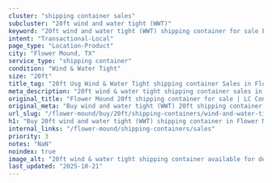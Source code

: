 ```yaml
---
cluster: "shipping container sales"
subcluster: "20ft wind and water tight (WWT)"
keyword: "20ft wind and water tight (WWT) shipping container for sale Flower Mound, TX"
intent: "Transactional-Local"
page_type: "Location-Product"
city: "Flower Mound, TX"
service_type: "shipping container"
condition: "Wind & Water Tight"
size: "20ft"
title_tag: "20ft Usg Wind & Water Tight shipping container Sales in Flower Mound | LC Container"
meta_description: "20ft wind & water tight shipping container sales in Flower Mound. Fast delivery, competitive pricing. Serving shipping containers area. Quote ID: DUM. Call (214) 524-4168 for your free quote today."
original_title: "Flower Mound 20ft shipping container for sale | LC Container"
original_meta: "Buy wind and water tight (WWT) 20ft shipping container sale with local delivery in Flower Mound, TX. LC Container — local Since 2003. Request a fast quote today."
url_slug: "/flower-mound/buy/20ft/shipping-containers/wind-and-water-tight-wwt"
h1: "Buy 20ft wind and water tight (WWT) shipping container in Flower Mound"
internal_links: "/flower-mound/shipping-containers/sales"
priority: 3
notes: "NaN"
noindex: true
image_alt: "20ft wind & water tight shipping container available for delivery in Flower Mound"
last_updated: "2025-10-21"
---
```


<!-- TODO: Add unique city/inventory copy, images, and internal links here. -->
